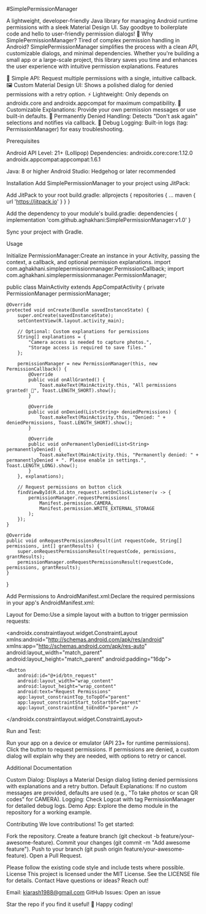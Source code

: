 #SimplePermissionManager

A lightweight, developer-friendly Java library for managing Android runtime permissions with a sleek Material Design UI. Say goodbye to boilerplate code and hello to user-friendly permission dialogs! 🚀
Why SimplePermissionManager?
Tired of complex permission handling in Android? SimplePermissionManager simplifies the process with a clean API, customizable dialogs, and minimal dependencies. Whether you're building a small app or a large-scale project, this library saves you time and enhances the user experience with intuitive permission explanations.
Features

🎯 Simple API: Request multiple permissions with a single, intuitive callback.
🖼️ Custom Material Design UI: Shows a polished dialog for denied permissions with a retry option.
⚡ Lightweight: Only depends on androidx.core and androidx.appcompat for maximum compatibility.
📝 Customizable Explanations: Provide your own permission messages or use built-in defaults.
🚫 Permanently Denied Handling: Detects "Don't ask again" selections and notifies via callback.
📜 Debug Logging: Built-in logs (tag: PermissionManager) for easy troubleshooting.


Prerequisites

Android API Level: 21+ (Lollipop)
Dependencies:
androidx.core:core:1.12.0
androidx.appcompat:appcompat:1.6.1


Java: 8 or higher
Android Studio: Hedgehog or later recommended

Installation
Add SimplePermissionManager to your project using JitPack:

Add JitPack to your root build.gradle:
allprojects {
    repositories {
        ...
        maven { url 'https://jitpack.io' }
    }
}


Add the dependency to your module's build.gradle:
dependencies {
    implementation 'com.github.aghakhani:SimplePermissionManager:v1.0'
}


Sync your project with Gradle.


Usage

Initialize PermissionManager:Create an instance in your Activity, passing the context, a callback, and optional permission explanations.
import com.aghakhani.simplepermissionmanager.PermissionCallback;
import com.aghakhani.simplepermissionmanager.PermissionManager;

public class MainActivity extends AppCompatActivity {
    private PermissionManager permissionManager;

    @Override
    protected void onCreate(Bundle savedInstanceState) {
        super.onCreate(savedInstanceState);
        setContentView(R.layout.activity_main);

        // Optional: Custom explanations for permissions
        String[] explanations = {
            "Camera access is needed to capture photos.",
            "Storage access is required to save files."
        };

        permissionManager = new PermissionManager(this, new PermissionCallback() {
            @Override
            public void onAllGranted() {
                Toast.makeText(MainActivity.this, "All permissions granted! 🎉", Toast.LENGTH_SHORT).show();
            }

            @Override
            public void onDenied(List<String> deniedPermissions) {
                Toast.makeText(MainActivity.this, "Denied: " + deniedPermissions, Toast.LENGTH_SHORT).show();
            }

            @Override
            public void onPermanentlyDenied(List<String> permanentlyDenied) {
                Toast.makeText(MainActivity.this, "Permanently denied: " + permanentlyDenied + ". Please enable in settings.", Toast.LENGTH_LONG).show();
            }
        }, explanations);

        // Request permissions on button click
        findViewById(R.id.btn_request).setOnClickListener(v -> {
            permissionManager.requestPermissions(
                Manifest.permission.CAMERA,
                Manifest.permission.WRITE_EXTERNAL_STORAGE
            );
        });
    }

    @Override
    public void onRequestPermissionsResult(int requestCode, String[] permissions, int[] grantResults) {
        super.onRequestPermissionsResult(requestCode, permissions, grantResults);
        permissionManager.onRequestPermissionsResult(requestCode, permissions, grantResults);
    }
}


Add Permissions to AndroidManifest.xml:Declare the required permissions in your app's AndroidManifest.xml:
<uses-permission android:name="android.permission.CAMERA" />
<uses-permission android:name="android.permission.WRITE_EXTERNAL_STORAGE" />


Layout for Demo:Use a simple layout with a button to trigger permission requests:
<?xml version="1.0" encoding="utf-8"?>
<androidx.constraintlayout.widget.ConstraintLayout
    xmlns:android="http://schemas.android.com/apk/res/android"
    xmlns:app="http://schemas.android.com/apk/res-auto"
    android:layout_width="match_parent"
    android:layout_height="match_parent"
    android:padding="16dp">

    <Button
        android:id="@+id/btn_request"
        android:layout_width="wrap_content"
        android:layout_height="wrap_content"
        android:text="Request Permissions"
        app:layout_constraintTop_toTopOf="parent"
        app:layout_constraintStart_toStartOf="parent"
        app:layout_constraintEnd_toEndOf="parent" />

</androidx.constraintlayout.widget.ConstraintLayout>


Run and Test:

Run your app on a device or emulator (API 23+ for runtime permissions).
Click the button to request permissions.
If permissions are denied, a custom dialog will explain why they are needed, with options to retry or cancel.



Additional Documentation

Custom Dialog: Displays a Material Design dialog listing denied permissions with explanations and a retry button.
Default Explanations: If no custom messages are provided, defaults are used (e.g., "To take photos or scan QR codes" for CAMERA).
Logging: Check Logcat with tag PermissionManager for detailed debug logs.
Demo App: Explore the demo module in the repository for a working example.

Contributing
We love contributions! To get started:

Fork the repository.
Create a feature branch (git checkout -b feature/your-awesome-feature).
Commit your changes (git commit -m "Add awesome feature").
Push to your branch (git push origin feature/your-awesome-feature).
Open a Pull Request.

Please follow the existing code style and include tests where possible.
License
This project is licensed under the MIT License. See the LICENSE file for details.
Contact
Have questions or ideas? Reach out!

Email: kiarash1988@gmail.com
GitHub Issues: Open an issue

Star the repo if you find it useful! 🌟 Happy coding!
